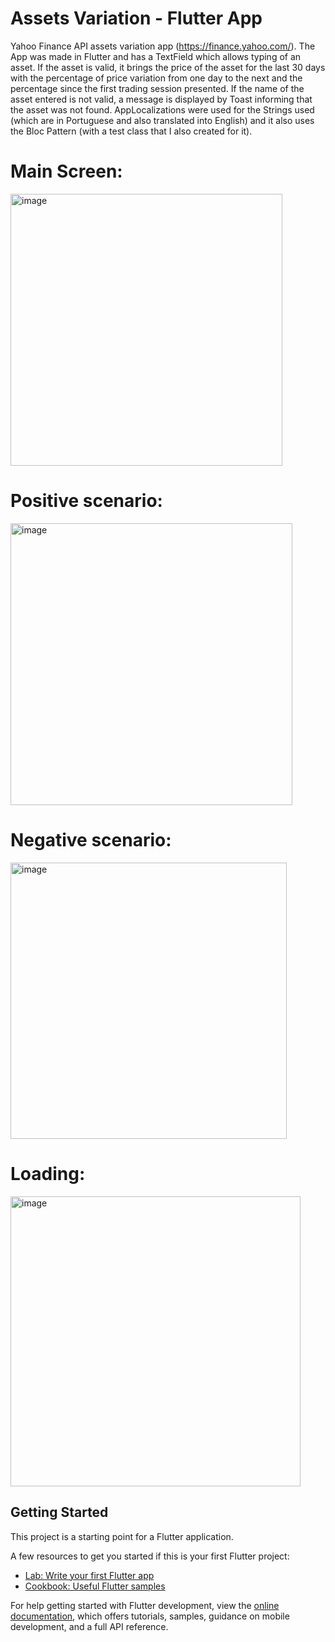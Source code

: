 # Assets Variation - Flutter App

Yahoo Finance API assets variation app (https://finance.yahoo.com/). The App was made in Flutter and has a TextField which allows typing of an asset. If the asset is valid, it brings the price of the asset for the last 30 days with the percentage of price variation from one day to the next and the percentage since the first trading session presented. If the name of the asset entered is not valid, a message is displayed by Toast informing that the asset was not found. AppLocalizations were used for the Strings used (which are in Portuguese and also translated into English) and it also uses the Bloc Pattern (with a test class that I also created for it).

# Main Screen:

<img width="435" alt="image" src="https://user-images.githubusercontent.com/69281497/213923836-349a03a9-945e-44ca-8372-1f01114963c7.png">

# Positive scenario:

<img width="451" alt="image" src="https://user-images.githubusercontent.com/69281497/211949139-213cb6ff-69c3-44c4-851e-620816762ac2.png">

# Negative scenario:

<img width="442" alt="image" src="https://user-images.githubusercontent.com/69281497/211948994-131d25b4-3108-414e-99bf-659efcda970c.png">

# Loading:

<img width="464" alt="image" src="https://user-images.githubusercontent.com/69281497/211948973-c9790dfc-37b6-49ea-b74c-963eb0e71393.png">


## Getting Started

This project is a starting point for a Flutter application.

A few resources to get you started if this is your first Flutter project:

- [Lab: Write your first Flutter app](https://docs.flutter.dev/get-started/codelab)
- [Cookbook: Useful Flutter samples](https://docs.flutter.dev/cookbook)

For help getting started with Flutter development, view the
[online documentation](https://docs.flutter.dev/), which offers tutorials,
samples, guidance on mobile development, and a full API reference.
